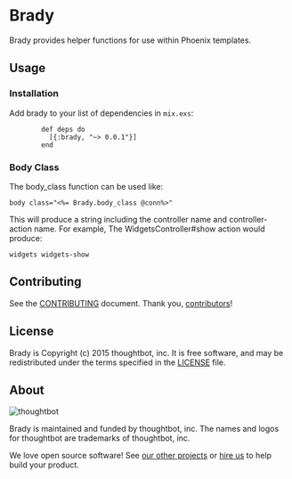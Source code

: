 # Brady

Brady provides helper functions for use within Phoenix templates.

## Usage

### Installation

Add brady to your list of dependencies in `mix.exs`:

```
        def deps do
          [{:brady, "~> 0.0.1"}]
        end
```

### Body Class

The body_class function can be used like:

`body class="<%= Brady.body_class @conn%>"`

This will produce a string including the controller name and controller-action
name. For example, The WidgetsController#show action would produce:

`widgets widgets-show`

## Contributing

See the [CONTRIBUTING] document.
Thank you, [contributors]!

  [CONTRIBUTING]: CONTRIBUTING.md
  [contributors]: https://github.com/thoughtbot/brady/graphs/contributors

## License

Brady is Copyright (c) 2015 thoughtbot, inc.
It is free software, and may be redistributed
under the terms specified in the [LICENSE] file.

  [LICENSE]: /LICENSE

## About

![thoughtbot](https://thoughtbot.com/logo.png)

Brady is maintained and funded by thoughtbot, inc.
The names and logos for thoughtbot are trademarks of thoughtbot, inc.

We love open source software!
See [our other projects][community]
or [hire us][hire] to help build your product.

  [community]: https://thoughtbot.com/community?utm_source=github
  [hire]: https://thoughtbot.com/hire-us?utm_source=github
